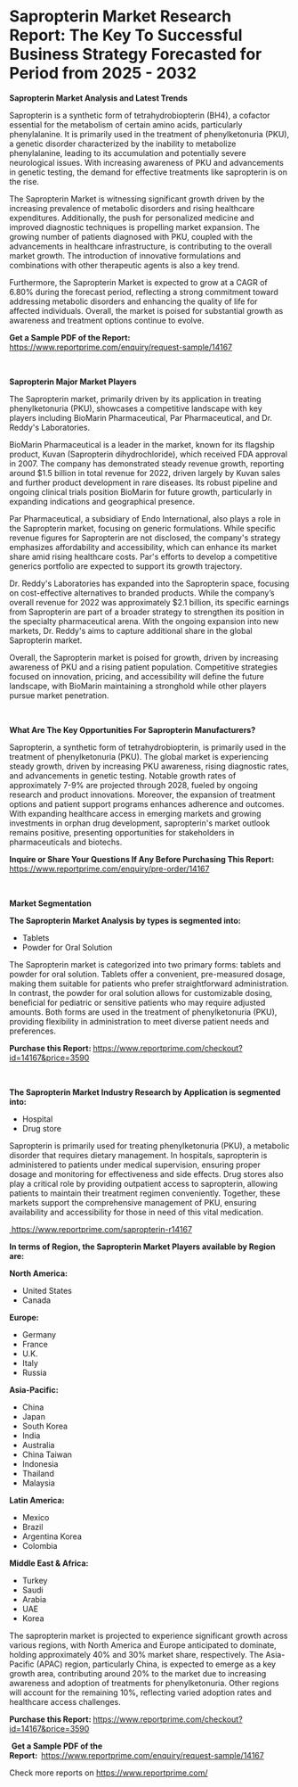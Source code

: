 <p><h1>Sapropterin Market Research Report: The Key To Successful Business Strategy Forecasted for Period from 2025 - 2032</h1></p><p><strong>Sapropterin Market Analysis and Latest Trends</strong></p>
<p><p>Sapropterin is a synthetic form of tetrahydrobiopterin (BH4), a cofactor essential for the metabolism of certain amino acids, particularly phenylalanine. It is primarily used in the treatment of phenylketonuria (PKU), a genetic disorder characterized by the inability to metabolize phenylalanine, leading to its accumulation and potentially severe neurological issues. With increasing awareness of PKU and advancements in genetic testing, the demand for effective treatments like sapropterin is on the rise.</p><p>The Sapropterin Market is witnessing significant growth driven by the increasing prevalence of metabolic disorders and rising healthcare expenditures. Additionally, the push for personalized medicine and improved diagnostic techniques is propelling market expansion. The growing number of patients diagnosed with PKU, coupled with the advancements in healthcare infrastructure, is contributing to the overall market growth. The introduction of innovative formulations and combinations with other therapeutic agents is also a key trend.</p><p>Furthermore, the Sapropterin Market is expected to grow at a CAGR of 6.80% during the forecast period, reflecting a strong commitment toward addressing metabolic disorders and enhancing the quality of life for affected individuals. Overall, the market is poised for substantial growth as awareness and treatment options continue to evolve.</p></p>
<p><strong>Get a Sample PDF of the Report:&nbsp;</strong> <a href="https://www.reportprime.com/enquiry/request-sample/14167?utm_campaign=3164&utm_medium=2&utm_source=Github&utm_content=ia&utm_term=20032025&utm_id=sapropterin">https://www.reportprime.com/enquiry/request-sample/14167</a></p>
<p>&nbsp;</p>
<p><strong>Sapropterin Major Market Players</strong></p>
<p><p>The Sapropterin market, primarily driven by its application in treating phenylketonuria (PKU), showcases a competitive landscape with key players including BioMarin Pharmaceutical, Par Pharmaceutical, and Dr. Reddy's Laboratories. </p><p>BioMarin Pharmaceutical is a leader in the market, known for its flagship product, Kuvan (Sapropterin dihydrochloride), which received FDA approval in 2007. The company has demonstrated steady revenue growth, reporting around $1.5 billion in total revenue for 2022, driven largely by Kuvan sales and further product development in rare diseases. Its robust pipeline and ongoing clinical trials position BioMarin for future growth, particularly in expanding indications and geographical presence.</p><p>Par Pharmaceutical, a subsidiary of Endo International, also plays a role in the Sapropterin market, focusing on generic formulations. While specific revenue figures for Sapropterin are not disclosed, the company's strategy emphasizes affordability and accessibility, which can enhance its market share amid rising healthcare costs. Par's efforts to develop a competitive generics portfolio are expected to support its growth trajectory.</p><p>Dr. Reddy's Laboratories has expanded into the Sapropterin space, focusing on cost-effective alternatives to branded products. While the company’s overall revenue for 2022 was approximately $2.1 billion, its specific earnings from Sapropterin are part of a broader strategy to strengthen its position in the specialty pharmaceutical arena. With the ongoing expansion into new markets, Dr. Reddy's aims to capture additional share in the global Sapropterin market.</p><p>Overall, the Sapropterin market is poised for growth, driven by increasing awareness of PKU and a rising patient population. Competitive strategies focused on innovation, pricing, and accessibility will define the future landscape, with BioMarin maintaining a stronghold while other players pursue market penetration.</p></p>
<p>&nbsp;</p>
<p><strong>What Are The Key Opportunities For Sapropterin Manufacturers?</strong></p>
<p><p>Sapropterin, a synthetic form of tetrahydrobiopterin, is primarily used in the treatment of phenylketonuria (PKU). The global market is experiencing steady growth, driven by increasing PKU awareness, rising diagnostic rates, and advancements in genetic testing. Notable growth rates of approximately 7-9% are projected through 2028, fueled by ongoing research and product innovations. Moreover, the expansion of treatment options and patient support programs enhances adherence and outcomes. With expanding healthcare access in emerging markets and growing investments in orphan drug development, sapropterin's market outlook remains positive, presenting opportunities for stakeholders in pharmaceuticals and biotechs.</p></p>
<p><strong>Inquire or Share Your Questions If Any Before Purchasing This Report:</strong> <a href="https://www.reportprime.com/enquiry/pre-order/14167?utm_campaign=3164&utm_medium=2&utm_source=Github&utm_content=ia&utm_term=20032025&utm_id=sapropterin">https://www.reportprime.com/enquiry/pre-order/14167</a></p>
<p>&nbsp;</p>
<p><strong>Market Segmentation</strong></p>
<p><strong>The Sapropterin Market Analysis by types is segmented into:</strong></p>
<p><ul><li>Tablets</li><li>Powder for Oral Solution</li></ul></p>
<p><p>The Sapropterin market is categorized into two primary forms: tablets and powder for oral solution. Tablets offer a convenient, pre-measured dosage, making them suitable for patients who prefer straightforward administration. In contrast, the powder for oral solution allows for customizable dosing, beneficial for pediatric or sensitive patients who may require adjusted amounts. Both forms are used in the treatment of phenylketonuria (PKU), providing flexibility in administration to meet diverse patient needs and preferences.</p></p>
<p><strong>Purchase this Report:&nbsp;</strong><a href="https://www.reportprime.com/checkout?id=14167&price=3590&utm_campaign=3164&utm_medium=2&utm_source=Github&utm_content=ia&utm_term=20032025&utm_id=sapropterin">https://www.reportprime.com/checkout?id=14167&price=3590</a></p>
<p>&nbsp;</p>
<p><strong>The Sapropterin Market Industry Research by Application is segmented into:</strong></p>
<p><ul><li>Hospital</li><li>Drug store</li></ul></p>
<p><p>Sapropterin is primarily used for treating phenylketonuria (PKU), a metabolic disorder that requires dietary management. In hospitals, sapropterin is administered to patients under medical supervision, ensuring proper dosage and monitoring for effectiveness and side effects. Drug stores also play a critical role by providing outpatient access to sapropterin, allowing patients to maintain their treatment regimen conveniently. Together, these markets support the comprehensive management of PKU, ensuring availability and accessibility for those in need of this vital medication.</p></p>
<p><a href="https://www.reportprime.com/sapropterin-r14167?utm_campaign=3164&utm_medium=2&utm_source=Github&utm_content=ia&utm_term=20032025&utm_id=sapropterin">&nbsp;https://www.reportprime.com/sapropterin-r14167</a></p>
<p><strong>In terms of Region, the Sapropterin Market Players available by Region are:</strong></p>
<p>
    <p> <strong> North America: </strong>
        <ul>
            <li>United States</li>
            <li>Canada</li>
        </ul>
        </p> 
    <p> <strong> Europe: </strong>
        <ul>
            <li>Germany</li>
            <li>France</li>
            <li>U.K.</li>
            <li>Italy</li>
            <li>Russia</li>
        </ul>
        </p> 
    <p> <strong> Asia-Pacific: </strong>
        <ul>
            <li>China</li>
            <li>Japan</li>
            <li>South Korea</li>
            <li>India</li>
            <li>Australia</li>
            <li>China Taiwan</li>
            <li>Indonesia</li>
            <li>Thailand</li>
            <li>Malaysia</li>
        </ul>
        </p> 
    <p> <strong> Latin America: </strong>
        <ul>
            <li>Mexico</li>
            <li>Brazil</li>
            <li>Argentina Korea</li>
            <li>Colombia</li>
        </ul>
        </p> 
    <p> <strong> Middle East & Africa: </strong>
        <ul>
            <li>Turkey</li>
            <li>Saudi</li>
            <li>Arabia</li>
            <li>UAE</li>
            <li>Korea</li>
        </ul>
    </p>
    </p>
<p><p>The sapropterin market is projected to experience significant growth across various regions, with North America and Europe anticipated to dominate, holding approximately 40% and 30% market share, respectively. The Asia-Pacific (APAC) region, particularly China, is expected to emerge as a key growth area, contributing around 20% to the market due to increasing awareness and adoption of treatments for phenylketonuria. Other regions will account for the remaining 10%, reflecting varied adoption rates and healthcare access challenges.</p></p>
<p><strong>Purchase this Report: </strong><a href="https://www.reportprime.com/checkout?id=14167&price=3590&utm_campaign=3164&utm_medium=2&utm_source=Github&utm_content=ia&utm_term=20032025&utm_id=sapropterin">https://www.reportprime.com/checkout?id=14167&price=3590</a></p>
<p>&nbsp;<strong>Get a Sample PDF of the Report:&nbsp;&nbsp;</strong><a href="https://www.reportprime.com/enquiry/request-sample/14167?utm_campaign=3164&utm_medium=2&utm_source=Github&utm_content=ia&utm_term=20032025&utm_id=sapropterin">https://www.reportprime.com/enquiry/request-sample/14167</a></p>
<p><strong></strong></p>
<p>Check more reports on <a href="https://www.reportprime.com/?utm_campaign=3164&utm_medium=2&utm_source=Github&utm_content=ia&utm_term=20032025&utm_id=sapropterin">https://www.reportprime.com/</a></p>